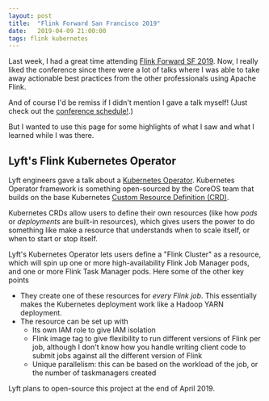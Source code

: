 ```yaml
---
layout: post
title:  "Flink Forward San Francisco 2019"
date:   2019-04-09 21:00:00
tags: flink kubernetes
---
```


Last week, I had a great time attending [Flink Forward SF 2019](https://sf-2019.flink-forward.org/).
Now, I really liked the conference since there were a lot of talks where I was able to take away actionable best practices from the other professionals using Apache Flink.

And of course I'd be remiss if I didn't mention I gave a talk myself!
(Just check out the [conference schedule!](https://sf-2019.flink-forward.org/conference-program).)

But I wanted to use this page for some highlights of what I saw and what I learned while I was there.

##  Lyft's Flink Kubernetes Operator

Lyft engineers gave a talk about a [Kubernetes Operator](https://coreos.com/operators/).
Kubernetes Operator framework is something open-sourced by the CoreOS team that builds on the base Kubernetes
[Custom Resource Definition (CRD)](https://kubernetes.io/docs/concepts/extend-kubernetes/api-extension/custom-resources/).

Kubernetes CRDs allow users to define their own resources (like how _pods_ or _deployments_ are built-in resources),
which gives users the power to do something like make a resource that understands when to scale itself,
or when to start or stop itself.

Lyft's Kubernetes Operator lets users define a "Flink Cluster" as a resource,
which will spin up one or more high-availability Flink Job Manager pods, and one or more Flink Task Manager pods.
Here some of the other key points
* They create one of these resources for _every Flink job_.  This essentially makes the Kubernetes deployment work like a Hadoop YARN deployment.
* The resource can be set up with
  * Its own IAM role to give IAM isolation
  * Flink image tag to give flexibility to run different versions of Flink per job, although I don't know how you handle writing client code to submit jobs against all the different version of Flink
  * Unique parallelism: this can be based on the workload of the job, or the number of taskmanagers created

Lyft plans to open-source this project at the end of April 2019.
